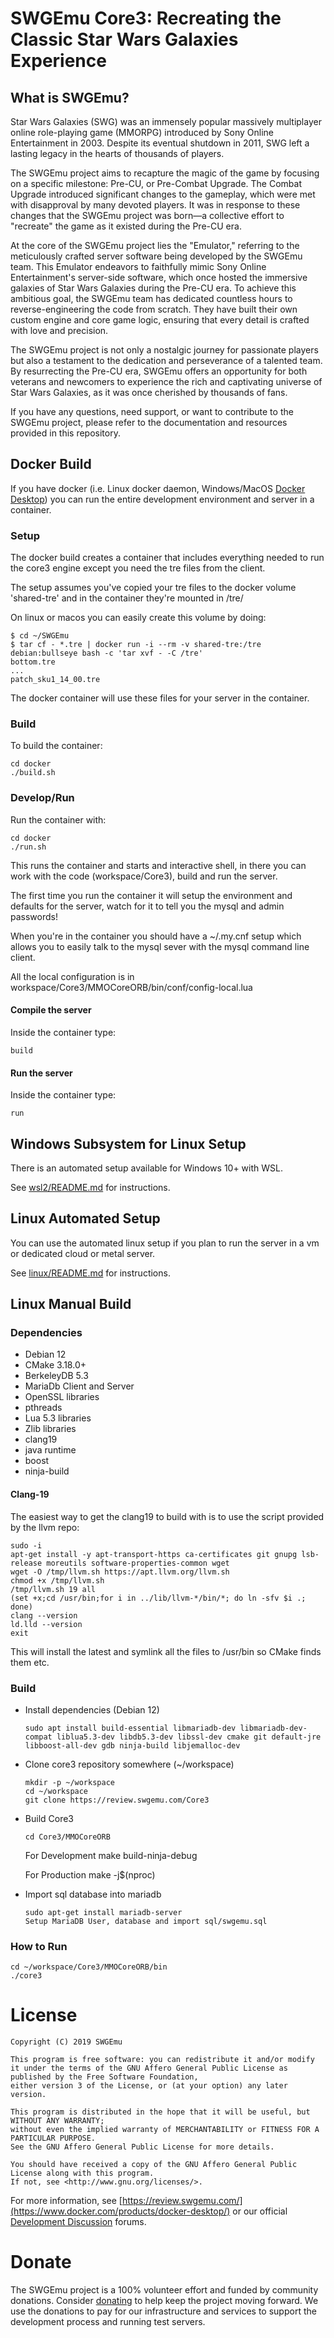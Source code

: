 # SWGEmu Core3: Recreating the Classic Star Wars Galaxies Experience

## What is SWGEmu?

Star Wars Galaxies (SWG) was an immensely popular massively multiplayer online role-playing game (MMORPG) introduced by Sony Online Entertainment in 2003. Despite its eventual shutdown in 2011, SWG left a lasting legacy in the hearts of thousands of players.

The SWGEmu project aims to recapture the magic of the game by focusing on a specific milestone: Pre-CU, or Pre-Combat Upgrade. The Combat Upgrade introduced significant changes to the gameplay, which were met with disapproval by many devoted players. It was in response to these changes that the SWGEmu project was born—a collective effort to "recreate" the game as it existed during the Pre-CU era.

At the core of the SWGEmu project lies the "Emulator," referring to the meticulously crafted server software being developed by the SWGEmu team. This Emulator endeavors to faithfully mimic Sony Online Entertainment's server-side software, which once hosted the immersive galaxies of Star Wars Galaxies during the Pre-CU era. To achieve this ambitious goal, the SWGEmu team has dedicated countless hours to reverse-engineering the code from scratch. They have built their own custom engine and core game logic, ensuring that every detail is crafted with love and precision.

The SWGEmu project is not only a nostalgic journey for passionate players but also a testament to the dedication and perseverance of a talented team. By resurrecting the Pre-CU era, SWGEmu offers an opportunity for both veterans and newcomers to experience the rich and captivating universe of Star Wars Galaxies, as it was once cherished by thousands of fans.

If you have any questions, need support, or want to contribute to the SWGEmu project, please refer to the documentation and resources provided in this repository.

## Docker Build

If you have docker (i.e. Linux docker daemon, Windows/MacOS [Docker Desktop](https://www.docker.com/products/docker-desktop/)) you can run the entire development environment and server in a container.

### Setup

The docker build creates a container that includes everything needed to run the core3 engine except you need the tre files from the client.

The setup assumes you've copied your tre files to the docker volume 'shared-tre' and in the container they're mounted in /tre/

On linux or macos you can easily create this volume by doing:

```
$ cd ~/SWGEmu
$ tar cf - *.tre | docker run -i --rm -v shared-tre:/tre debian:bullseye bash -c 'tar xvf - -C /tre'
bottom.tre
...
patch_sku1_14_00.tre
```

The docker container will use these files for your server in the container.

### Build

To build the container:

```
cd docker
./build.sh
```

### Develop/Run

Run the container with:

```
cd docker
./run.sh
```

This runs the container and starts and interactive shell, in there you can work with the code (workspace/Core3), build and run the server.

The first time you run the container it will setup the environment and defaults for the server, watch for it to tell you the mysql and admin passwords!

When you're in the container you should have a ~/.my.cnf setup which allows you to easily talk to the mysql sever with the mysql command line client.

All the local configuration is in workspace/Core3/MMOCoreORB/bin/conf/config-local.lua

#### Compile the server

Inside the container type:

```
build
```

#### Run the server

Inside the container type:

```
run
```

## Windows Subsystem for Linux Setup

There is an automated setup available for Windows 10+ with WSL.

See [wsl2/README.md](wsl2/README.md) for instructions.

## Linux Automated Setup

You can use the automated linux setup if you plan to run the server in a vm or dedicated cloud or metal server.

See [linux/README.md](linux/README.md) for instructions.

## Linux Manual Build

### Dependencies
  * Debian 12
  * CMake 3.18.0+
  * BerkeleyDB 5.3
  * MariaDb Client and Server
  * OpenSSL libraries
  * pthreads
  * Lua 5.3 libraries
  * Zlib libraries
  * clang19
  * java runtime
  * boost
  * ninja-build

#### Clang-19

The easiest way to get the clang19 to build with is to use the script provided by the llvm repo:

```
sudo -i
apt-get install -y apt-transport-https ca-certificates git gnupg lsb-release moreutils software-properties-common wget
wget -O /tmp/llvm.sh https://apt.llvm.org/llvm.sh
chmod +x /tmp/llvm.sh
/tmp/llvm.sh 19 all
(set +x;cd /usr/bin;for i in ../lib/llvm-*/bin/*; do ln -sfv $i .; done)
clang --version
ld.lld --version
exit
```

This will install the latest and symlink all the files to /usr/bin so CMake finds them etc.

### Build

  * Install dependencies (Debian 12)

        sudo apt install build-essential libmariadb-dev libmariadb-dev-compat liblua5.3-dev libdb5.3-dev libssl-dev cmake git default-jre libboost-all-dev gdb ninja-build libjemalloc-dev

  * Clone core3 repository somewhere  (~/workspace)

        mkdir -p ~/workspace
        cd ~/workspace
        git clone https://review.swgemu.com/Core3

  * Build Core3

        cd Core3/MMOCoreORB

      For Development
        make build-ninja-debug

      For Production
        make -j$(nproc)

  * Import sql database into mariadb

        sudo apt-get install mariadb-server
        Setup MariaDB User, database and import sql/swgemu.sql

### How to Run

    cd ~/workspace/Core3/MMOCoreORB/bin
    ./core3

# License

    Copyright (C) 2019 SWGEmu

    This program is free software: you can redistribute it and/or modify
    it under the terms of the GNU Affero General Public License as published by the Free Software Foundation,
    either version 3 of the License, or (at your option) any later version.

    This program is distributed in the hope that it will be useful, but WITHOUT ANY WARRANTY;
    without even the implied warranty of MERCHANTABILITY or FITNESS FOR A PARTICULAR PURPOSE.
    See the GNU Affero General Public License for more details.

    You should have received a copy of the GNU Affero General Public License along with this program.
    If not, see <http://www.gnu.org/licenses/>.

For more information, see [https://review.swgemu.com/](https://www.docker.com/products/docker-desktop/) or our official [Development Discussion](https://www.swgemu.com/forums/forumdisplay.php?f=10) forums.

# Donate

The SWGEmu project is a 100% volunteer effort and funded by community donations. Consider [donating](https://www.swgemu.com/donate/?rm) to help keep the project moving forward. We use the donations to pay for our infrastructure and services to support the development process and running test servers.
